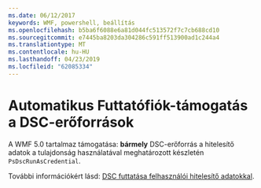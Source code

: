 ```yaml
---
ms.date: 06/12/2017
keywords: WMF, powershell, beállítás
ms.openlocfilehash: b5ba6f6088e6a81d044fc513572f7c7cb688cd10
ms.sourcegitcommit: e7445ba8203da304286c591ff513900ad1c244a4
ms.translationtype: MT
ms.contentlocale: hu-HU
ms.lasthandoff: 04/23/2019
ms.locfileid: "62085334"
---
```

# <a name="automatic-runas-support-for-dsc-resources"></a>Automatikus Futtatófiók-támogatás a DSC-erőforrások

A WMF 5.0 tartalmaz támogatása: **bármely** DSC-erőforrás a hitelesítő adatok a tulajdonság használatával meghatározott készletén `PsDscRunAsCredential`.

További információkért lásd: [DSC futtatása felhasználói hitelesítő adatokkal](https://msdn.microsoft.com/powershell/dsc/runasuser).
